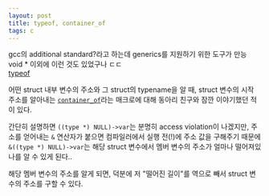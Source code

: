 ```yaml
---
layout: post
title: typeof, container_of
tags: c
---
```


gcc의 additional standard?라고 하는데 generics를 지원하기 위한 도구가 만능 void * 이외에 이런 것도 있었구나 ㄷㄷ  
[typeof](http://gcc.gnu.org/onlinedocs/gcc/Typeof.html)

어떤 struct 내부 변수의 주소와 그 struct의 typename을 알 때, struct 변수의 시작 주소를 알아내는 [`container_of`](http://forum.falinux.com/zbxe/?document_srl=531954)라는 매크로에 대해 동아리 친구와 잠깐 이야기했던 적이 있다.

간단히 설명하면 `((type *) NULL)->var`는 분명히 access violation이 나겠지만, 주소를 얻어내는 `&` 연산자가 붙으면
컴파일러에서 실행 전(!)에 주소 값을 구해주기 때문에 `&((type *) NULL)->var`는 해당 struct 변수에서 멤버 변수의 주소가 얼마나 떨어져있나를 알 수 있게 된다..

해당 멤버 변수의 주소를 알게 되면, 덕분에 저 "떨어진 길이"를 역으로 빼서 struct 변수의 주소를 구할 수 있다.